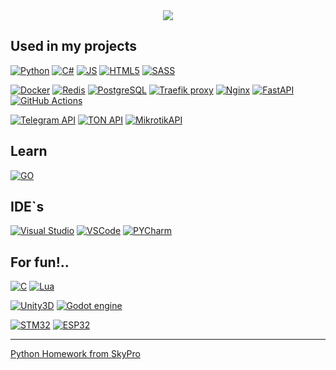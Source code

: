 <div align="center">
<a href="https://wakatime.com/@45799db8-b1f8-4627-9264-2c8d4c352567"><img src="https://wakatime.com/badge/user/45799db8-b1f8-4627-9264-2c8d4c352567.svg"/></a>
</div>


## Used in my projects

[![Python](https://img.shields.io/badge/python-3776AB?style=for-the-badge&logo=python&logoColor=white)](https://www.python.org/)
[![C#](https://img.shields.io/badge/C%23-512BD4?style=for-the-badge&logo=csharp)](https://learn.microsoft.com/dotnet/csharp/)
[![JS](https://img.shields.io/badge/java_script-F7DF1E?style=for-the-badge&logo=javascript&logoColor=black)](https://developer.mozilla.org/ru/docs/Web/JavaScript)
[![HTML5](https://img.shields.io/badge/HTML5-E34F26?style=for-the-badge&logo=html5&logoColor=white)](https://html.spec.whatwg.org/multipage/)
[![SASS](https://img.shields.io/badge/SASS-CC6699?style=for-the-badge&logo=sass&logoColor=white)](https://sass-lang.com/)

[![Docker](https://img.shields.io/badge/Docker-2496ED?style=for-the-badge&logo=docker&logoColor=white)](https://www.docker.com/)
[![Redis](https://img.shields.io/badge/Redis-DC382D?style=for-the-badge&logo=redis&logoColor=white)](https://master--redis-doc.netlify.app/docs/)
[![PostgreSQL](https://img.shields.io/badge/PostgreSQL-4169E1?style=for-the-badge&logo=postgresql&logoColor=white)](https://www.postgresql.org/)
[![Traefik proxy](https://img.shields.io/badge/Traefik_Proxy-24A1C1?style=for-the-badge&logo=traefikproxy&logoColor=white)](https://doc.traefik.io/traefik/)
[![Nginx](https://img.shields.io/badge/Nginx-009639?style=for-the-badge&logo=nginx&logoColor=white)](https://nginx.org/)
[![FastAPI](https://img.shields.io/badge/FastAPI-009688?style=for-the-badge&logo=fastapi&logoColor=white)](https://fastapi.tiangolo.com/)
[![GitHub Actions](https://img.shields.io/badge/GitHub_actions-2088FF?style=for-the-badge&logo=githubactions&logoColor=white)](https://docs.github.com/en/actions)

[![Telegram API](https://img.shields.io/badge/Telegram_API-26A5E4?style=for-the-badge&logo=telegram&logoColor=white)](https://core.telegram.org/api)
[![TON API](https://img.shields.io/badge/TON_API-0098EA?style=for-the-badge&logo=ton&logoColor=white)](https://tonapi.io/)
[![MikrotikAPI](https://img.shields.io/badge/Mikrotik_API-293239?style=for-the-badge&logo=mikrotik)](https://help.mikrotik.com/docs/display/ROS/API)

## Learn
[![GO](https://img.shields.io/badge/GO-512BD4?style=for-the-badge&logo=go)](https://go.dev/)


## IDE`s

[![Visual Studio](https://img.shields.io/badge/Visual_Studio-5C2D91?style=for-the-badge&logo=visualstudio)](https://visualstudio.microsoft.com/ru/)
[![VSCode](https://img.shields.io/badge/VSCode-007ACC?style=for-the-badge&logo=visualstudiocode)](https://code.visualstudio.com/)
[![PYCharm](https://img.shields.io/badge/PYCharm-000000?style=for-the-badge&logo=pycharm)](https://www.jetbrains.com/ru-ru/pycharm/)

## For fun!..

[![C](https://img.shields.io/badge/C-A8B9CC?style=for-the-badge&logo=c&logoColor=black)](https://www.gnu.org/software/gnu-c-manual/gnu-c-manual.html)
[![Lua](https://img.shields.io/badge/lua-2C2D72?style=for-the-badge&logo=lua)](https://www.lua.org/)

[![Unity3D](https://img.shields.io/badge/Unity-FFFFFF?style=for-the-badge&logo=unity&logoColor=black)](https://unity.com/)
[![Godot engine](https://img.shields.io/badge/Godot-478CBF?style=for-the-badge&logo=godotengine&logoColor=white)](https://godotengine.org/)

[![STM32](https://img.shields.io/badge/STM32-03234B?style=for-the-badge&logo=stmicroelectronics&logoColor=white)](https://www.st.com/en/microcontrollers-microprocessors/stm32-32-bit-arm-cortex-mcus.html)
[![ESP32](https://img.shields.io/badge/ESP-E7352C?style=for-the-badge&logo=espressif&logoColor=white)](https://www.espressif.com/en/products/modules/esp32)

---

[Python Homework from SkyPro](https://github.com/IldarGaleevSkyProHomeworks)
